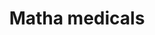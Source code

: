 ---
title: "Matha medicals"
url: /ettumanur-kottayam/matha-medicals-vaikom-road/
shop: medical supply
---